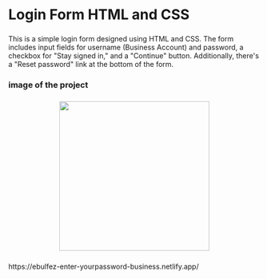 <h1 align="left">Login Form HTML and CSS</h1>

###

<p align="left">This is a simple login form designed using HTML and CSS. The form includes input fields for username (Business Account) and password, a checkbox for "Stay signed in," and a "Continue" button. Additionally, there's a "Reset password" link at the bottom of the form.</p>

###


<h3 align="left"></h3>

###

<p align="left"></p>

###


###

<h3 align="left">image of the project</h3>

###

<p align="left"></p>

###

<div align="center">
  <img height="300" src="https://github.com/ebulfez21/Enter-yourpassword-Business-Account-/blob/main/assets/img/README.png?raw=true"  />
</div>

###


###

<p align="left">https://ebulfez-enter-yourpassword-business.netlify.app/</p>

###
